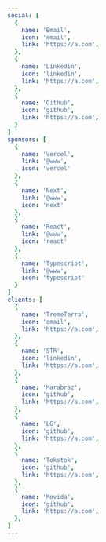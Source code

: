 ```yaml
---
social: [
  {
    name: 'Email',
    icon: 'email',
    link: 'https://a.com',
  },
  {
    name: 'Linkedin',
    icon: 'linkedin',
    link: 'https://a.com',
  },
  {
    name: 'Github',
    icon: 'github',
    link: 'https://a.com',
  }
]
sponsors: [
  {
    name: 'Vercel',
    link: '@www',
    icon: 'vercel'
  },
  {
    name: 'Next',
    link: '@www',
    icon: 'next'
  },
  {
    name: 'React',
    link: '@www',
    icon: 'react'
  },
  {
    name: 'Typescript',
    link: '@www',
    icon: 'typescript'
  }
]
clients: [
  {
    name: 'TremeTerra',
    icon: 'email',
    link: 'https://a.com',
  },
  {
    name: 'STR',
    icon: 'linkedin',
    link: 'https://a.com',
  },
  {
    name: 'Marabraz',
    icon: 'github',
    link: 'https://a.com',
  },
  {
    name: 'LG',
    icon: 'github',
    link: 'https://a.com',
  },
  {
    name: 'Tokstok',
    icon: 'github',
    link: 'https://a.com',
  },
  {
    name: 'Movida',
    icon: 'github',
    link: 'https://a.com',
  },
]
---
```




